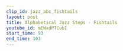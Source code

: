 ```yaml
---
clip_id: jazz_abc_fishtails
layout: post
title: Alphabetical Jazz Steps - Fishtails
youtube_id: mEWxdPTCubI
start_time: 93
end_time: 103
---
```


